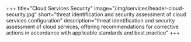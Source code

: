 +++
title="Cloud Services Security"
image="/img/services/header-cloud-security.jpg"
short="threat identification and security assessment of cloud services configuration"
description="threat identification and security assessment of cloud services, offering recommendations for corrective actions in accordance with applicable standards and best practice"
+++